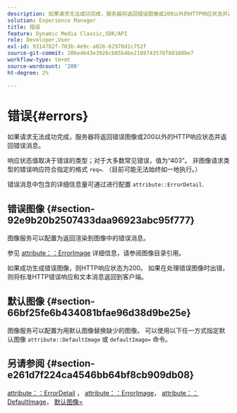 ```yaml
---
description: 如果请求无法成功完成，服务器将返回错误图像或200以外的HTTP响应状态并返回错误消息。
solution: Experience Manager
title: 错误
feature: Dynamic Media Classic,SDK/API
role: Developer,User
exl-id: 9314782f-703b-4e9c-a026-62970d1c752f
source-git-commit: 206e4643e3926cb85b4be2189743578f88180be7
workflow-type: tm+mt
source-wordcount: '200'
ht-degree: 2%

---
```


# 错误{#errors}

如果请求无法成功完成，服务器将返回错误图像或200以外的HTTP响应状态并返回错误消息。

响应状态值取决于错误的类型；对于大多数常见错误，值为“403”。 非图像请求类型的错误响应符合指定的格式 `req=`. （目前可能无法始终如一地执行。）

错误消息中包含的详细信息量可通过进行配置 `attribute::ErrorDetail`.

## 错误图像 {#section-92e9b20b2507433daa96923abc95f777}

图像服务可以配置为返回渲染到图像中的错误消息。

参见 [attribute：：ErrorImage](../../../../../is-api/image-catalog/image-serving-api-ref/c-image-catalog-reference/c-attributes-reference/r-errorimage.md#reference-c494d5d8b2584fe3800f35baabd0292c) 详细信息，请参阅图像目录引用。

如果成功生成错误图像，则HTTP响应状态为200。 如果在处理错误图像时出错，则将标准HTTP错误响应和文本消息返回到客户端。

## 默认图像 {#section-66bf25fe6b434081bfae96d38d9be25e}

图像服务可以配置为用默认图像替换缺少的图像。 可以使用以下任一方式指定默认图像 `attribute::DefaultImage` 或 `defaultImage=` 命令。

## 另请参阅 {#section-e261d7f224ca4546bb64bf8cb909db08}

[attribute：：ErrorDetail](../../../../../is-api/image-catalog/image-serving-api-ref/c-image-catalog-reference/c-attributes-reference/r-errordetail.md#reference-4987c8cddcba4c88960170e49cafc561) ， [attribute：：ErrorImage](../../../../../is-api/image-catalog/image-serving-api-ref/c-image-catalog-reference/c-attributes-reference/r-errorimage.md#reference-c494d5d8b2584fe3800f35baabd0292c)， [attribute：：DefaultImage](../../../../../is-api/image-catalog/image-serving-api-ref/c-image-catalog-reference/c-attributes-reference/r-is-cat-defaultimage.md#reference-8e9900e129f54ed68462a3c2fc3bc433)， [默认图像=](../../../../../is-api/http-ref/image-serving-api-ref/c-http-protocol-reference/c-command-reference/r-is-http-defaultimage.md#reference-209aa6ce830f490483412eb26af67fd2)
